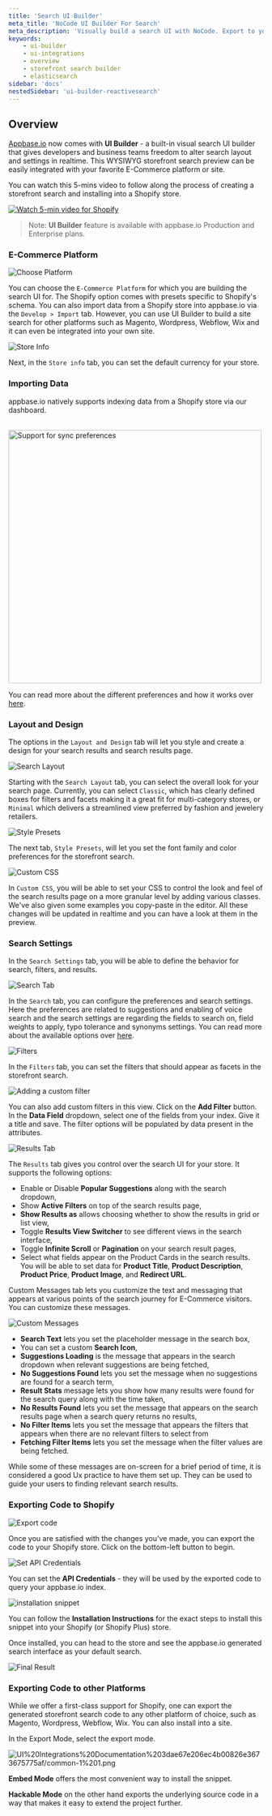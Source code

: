 ```yaml
---
title: 'Search UI Builder'
meta_title: 'NoCode UI Builder For Search'
meta_description: 'Visually build a search UI with NoCode. Export to your favorite E-Commerce Platform or your own site.'
keywords:
	- ui-builder
    - ui-integrations
    - overview
    - storefront search builder
    - elasticsearch
sidebar: 'docs'
nestedSidebar: 'ui-builder-reactivesearch'
---
```


## Overview


[Appbase.io](http://appbase.io) now comes with **UI Builder** - a built-in visual search UI builder that gives developers and business teams freedom to alter search layout and settings in realtime. This WYSIWYG storefront search preview can be easily integrated with your favorite E-Commerce platform or site.

You can watch this 5-mins video to follow along the process of creating a storefront search and installing into a Shopify store.

[![Watch 5-min video for Shopify](https://i.imgur.com/VMW4pIw.jpg)](https://www.youtube.com/watch?v=5pdcNUha2iA)

> Note: **UI Builder** feature is available with appbase.io Production and Enterprise plans.


### E-Commerce Platform

![Choose Platform](https://imgur.com/DWhvlhp.png)

You can choose the `E-Commerce Platform` for which you are building the search UI for. The Shopify option comes with presets specific to Shopify's schema. You can also import data from a Shopify store into appbase.io via the `Develop > Import` tab. However, you can use UI Builder to build a site search for other platforms such as Magento, Wordpress, Webflow, Wix and it can even be integrated into your own site.

![Store Info](https://imgur.com/l96LvJU.png)

Next, in the `Store info` tab, you can set the default currency for your store.

### Importing Data

appbase.io natively supports indexing data from a Shopify store via our dashboard.

<br/>
<img src="https://i.imgur.com/Bm1AmXj.png" alt="Support for sync preferences" width="500"/>

You can read more about the different preferences and how it works over [here](/docs/data/import/from-shopify/).

### Layout and Design

The options in the `Layout and Design` tab will let you style and create a design for your search results and search results page.

![Search Layout](https://imgur.com/fgxvpxh.png)

Starting with the `Search Layout` tab, you can select the overall look for your search page. Currently, you can select `Classic`, which has clearly defined boxes for filters and facets making it a great fit for multi-category stores, or `Minimal` which delivers a streamlined view preferred by fashion and jewelery retailers.

![Style Presets](https://imgur.com/VZpKmjp.png)

The next tab, `Style Presets`, will let you set the font family and color preferences for the storefront search.

![Custom CSS](https://imgur.com/BhhZUr9.png)

In `Custom CSS`, you will be able to set your CSS to control the look and feel of the search results page on a more granular level by adding various classes. We've also given some examples you copy-paste in the editor. All these changes will be updated in realtime and you can have a look at them in the preview.

### Search Settings

In the `Search Settings` tab, you will be able to define the behavior for search, filters, and results.

![Search Tab](https://imgur.com/yJPp5sj.png)

In the `Search` tab, you can configure the preferences and search settings. Here the preferences are related to suggestions and enabling of voice search and the search settings are regarding the fields to search on, field weights to apply, typo tolerance and synonyms settings. You can read more about the available options over [here](/docs/search/relevancy/#search-settings).

![Filters](https://imgur.com/5AxRfYG.png)

In the `Filters` tab, you can set the filters that should appear as facets in the storefront search.

![Adding a custom filter](https://imgur.com/UXwKxmh.png)

You can also add custom filters in this view. Click on the **Add Filter** button. In the **Data Field** dropdown, select one of the fields from your index. Give it a title and save. The filter options will be populated by data present in the attributes.

![Results Tab](https://imgur.com/39icKEZ.png)

The `Results` tab gives you control over the search UI for your store. It supports the following options:

- Enable or Disable **Popular Suggestions** along with the search dropdown,
- Show **Active Filters** on top of the search results page,
- **Show Results as** allows choosing whether to show the results in grid or list view,
- Toggle **Results View Switcher** to see different views in the search interface,
- Toggle **Infinite Scroll** or **Pagination** on your search result pages,
- Select what fields appear on the Product Cards in the search results. You will be able to set data for **Product Title**, **Product Description**, **Product Price**, **Product Image**, and **Redirect URL**.



Custom Messages tab lets you customize the text and messaging that appears at various points of the search journey for E-Commerce visitors. You can customize these messages.

![Custom Messages](https://i.imgur.com/vgw0Yii.png)

- **Search Text** lets you set the placeholder message in the search box,
- You can set a custom **Search Icon**,
- **Suggestions Loading** is the message that appears in the search dropdown when relevant suggestions are being fetched,
- **No Suggestions Found** lets you set the message when no suggestions are found for a search term,
- **Result Stats** message lets you show how many results were found for the search query along with the time taken,
- **No Results Found** lets you set the message that appears on the search results page when a search query returns no results,
- **No Filter Items** lets you set the message that appears the filters that appears when there are no relevant filters to select from
- **Fetching Filter Items** lets you set the message when the filter values are being fetched.

While some of these messages are on-screen for a brief period of time, it is considered a good Ux practice to have them set up. They can be used to guide your users to finding relevant search results.


### Exporting Code to Shopify

![Export code](https://i.imgur.com/kfNSBky.png)

Once you are satisfied with the changes you've made, you can export the code to your Shopify store. Click on the bottom-left button to begin.

![Set API Credentials](https://i.imgur.com/xg7t1Zq.png)

You can set the **API Credentials** - they will be used by the exported code to query your appbase.io index.

![installation snippet](https://i.imgur.com/SWhRnSr.png)

You can follow the **Installation Instructions** for the exact steps to install this snippet into your Shopify (or Shopify Plus) store.

Once installed, you can head to the store and see the appbase.io generated search interface as your default search.

![Final Result](https://i.imgur.com/rG6VNpv.png)


### Exporting Code to other Platforms

While we offer a first-class support for Shopify, one can export the generated storefront search code to any other platform of choice, such as Magento, Wordpress, Webflow, Wix. You can also install into a site.

In the Export Mode, select the export mode.

![UI%20Integrations%20Documentation%203dae67e206ec4b00826e3673675775af/common-1%201.png](https://i.imgur.com/R2UEryc.png)

**Embed Mode** offers the most convenient way to install the snippet.

**Hackable Mode** on the other hand exports the underlying source code in a way that makes it easy to extend the project further.
